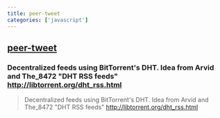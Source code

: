 ```yaml
---
title: peer-tweet
categories: ['javascript']
---
```

## [peer-tweet](https://github.com/lmatteis/peer-tweet)

### Decentralized feeds using BitTorrent's DHT. Idea from Arvid and The_8472 "DHT RSS feeds" http://libtorrent.org/dht_rss.html


> Decentralized feeds using BitTorrent's DHT. Idea from Arvid and The_8472 "DHT RSS feeds" http://libtorrent.org/dht_rss.html
